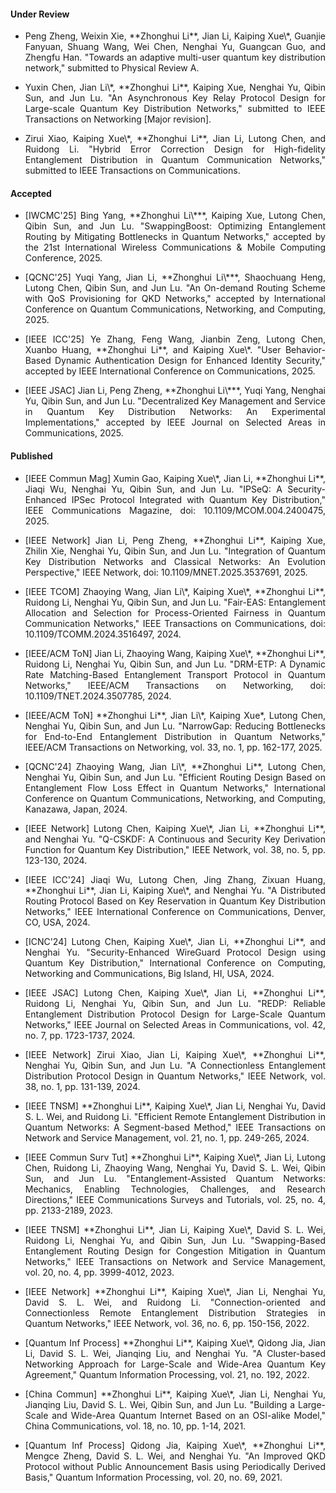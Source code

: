 #### Under Review

- <p style="text-align:justify">Peng Zheng, Weixin Xie, **Zhonghui Li**, Jian Li, Kaiping Xue\*, Guanjie Fanyuan, Shuang Wang, Wei Chen, Nenghai Yu, Guangcan Guo, and Zhengfu Han. "Towards an adaptive multi-user quantum key distribution network," submitted to Physical Review A.</p>

- <p style="text-align:justify">Yuxin Chen, Jian Li\*, **Zhonghui Li**, Kaiping Xue, Nenghai Yu, Qibin Sun, and Jun Lu. "An Asynchronous Key Relay Protocol Design for Large-scale Quantum Key Distribution Networks," submitted to IEEE Transactions on Networking [Major revision].</p>

- <p style="text-align:justify">Zirui Xiao, Kaiping Xue\*, **Zhonghui Li**, Jian Li, Lutong Chen, and Ruidong Li. "Hybrid Error Correction Design for High-fidelity Entanglement Distribution in Quantum Communication Networks," submitted to IEEE Transactions on Communications.</p>

#### Accepted

- <p style="text-align:justify">[IWCMC'25] Bing Yang, **Zhonghui Li\***, Kaiping Xue, Lutong Chen, Qibin Sun, and Jun Lu. "SwappingBoost: Optimizing Entanglement Routing by Mitigating Bottlenecks in Quantum Networks," accepted by the 21st International Wireless Communications & Mobile Computing Conference, 2025. </p>

- <p style="text-align:justify">[QCNC'25] Yuqi Yang, Jian Li, **Zhonghui Li\***, Shaochuang Heng, Lutong Chen, Qibin Sun, and Jun Lu. "An On-demand Routing Scheme with QoS Provisioning for QKD Networks," accepted by International Conference on Quantum Communications, Networking, and Computing, 2025. </p>

- <p style="text-align:justify">[IEEE ICC'25] Ye Zhang, Feng Wang, Jianbin Zeng, Lutong Chen, Xuanbo Huang, **Zhonghui Li**, and Kaiping Xue\*. "User Behavior-Based Dynamic Authentication Design for Enhanced Identity Security," accepted by IEEE International Conference on Communications, 2025. </p>

- <p style="text-align:justify">[IEEE JSAC] Jian Li, Peng Zheng, **Zhonghui Li\***, Yuqi Yang, Nenghai Yu, Qibin Sun, and Jun Lu. "Decentralized Key Management and Service in Quantum Key Distribution Networks: An Experimental Implementations," accepted by IEEE Journal on Selected Areas in Communications, 2025. </p>

#### Published

- <p style="text-align:justify">[IEEE Commun Mag] Xumin Gao, Kaiping Xue\*, Jian Li, **Zhonghui Li**, Jiaqi Wu, Nenghai Yu, Qibin Sun, and Jun Lu. "IPSeQ: A Security-Enhanced IPSec Protocol Integrated with Quantum Key Distribution," IEEE Communications Magazine, doi: 10.1109/MCOM.004.2400475, 2025. </p>

- <p style="text-align:justify">[IEEE Network] Jian Li, Peng Zheng, **Zhonghui Li**, Kaiping Xue, Zhilin Xie, Nenghai Yu, Qibin Sun, and Jun Lu. "Integration of Quantum Key Distribution Networks and Classical Networks: An Evolution Perspective," IEEE Network, doi: 10.1109/MNET.2025.3537691, 2025. </p>

- <p style="text-align:justify">[IEEE TCOM] Zhaoying Wang, Jian Li\*, Kaiping Xue\*, **Zhonghui Li**, Ruidong Li, Nenghai Yu, Qibin Sun, and Jun Lu. "Fair-EAS: Entanglement Allocation and Selection for Process-Oriented Fairness in Quantum Communication Networks," IEEE Transactions on Communications, doi: 10.1109/TCOMM.2024.3516497, 2024. </p>

- <p style="text-align:justify">[IEEE/ACM ToN] Jian Li, Zhaoying Wang, Kaiping Xue\*, **Zhonghui Li**, Ruidong Li, Nenghai Yu, Qibin Sun, and Jun Lu. "DRM-ETP: A Dynamic Rate Matching-Based Entanglement Transport Protocol in Quantum Networks," IEEE/ACM Transactions on Networking, doi: 10.1109/TNET.2024.3507785, 2024. </p>

- <p style="text-align:justify">[IEEE/ACM ToN] **Zhonghui Li**, Jian Li\*, Kaiping Xue*, Lutong Chen, Nenghai Yu, Qibin Sun, and Jun Lu. "NarrowGap: Reducing Bottlenecks for End-to-End Entanglement Distribution in Quantum Networks," IEEE/ACM Transactions on Networking, vol. 33, no. 1, pp. 162-177, 2025. </p>

- <p style="text-align:justify">[QCNC'24] Zhaoying Wang, Jian Li\*, **Zhonghui Li**, Lutong Chen, Nenghai Yu, Qibin Sun, and Jun Lu. "Efficient Routing Design Based on Entanglement Flow Loss Effect in Quantum Networks," International Conference on Quantum Communications, Networking, and Computing, Kanazawa, Japan, 2024. </p>

- <p style="text-align:justify">[IEEE Network] Lutong Chen, Kaiping Xue\*, Jian Li, **Zhonghui Li**, and Nenghai Yu. "Q-CSKDF: A Continuous and Security Key Derivation Function for Quantum Key Distribution," IEEE Network, vol. 38, no. 5, pp. 123-130, 2024. </p>

- <p style="text-align:justify">[IEEE ICC'24] Jiaqi Wu, Lutong Chen, Jing Zhang, Zixuan Huang, **Zhonghui Li**, Jian Li, Kaiping Xue\*, and Nenghai Yu. "A Distributed Routing Protocol Based on Key Reservation in Quantum Key Distribution Networks," IEEE International Conference on Communications, Denver, CO, USA, 2024. </p>

- <p style="text-align:justify">[ICNC'24] Lutong Chen, Kaiping Xue\*, Jian Li, **Zhonghui Li**, and Nenghai Yu. "Security-Enhanced WireGuard Protocol Design using Quantum Key Distribution," International Conference on Computing, Networking and Communications, Big Island, HI, USA, 2024. </p>

- <p style="text-align:justify">[IEEE JSAC] Lutong Chen, Kaiping Xue\*, Jian Li, **Zhonghui Li**, Ruidong Li, Nenghai Yu, Qibin Sun, and Jun Lu. "REDP: Reliable Entanglement Distribution Protocol Design for Large-Scale Quantum Networks," IEEE Journal on Selected Areas in Communications, vol. 42, no. 7, pp. 1723-1737, 2024. </p>

- <p style="text-align:justify">[IEEE Network] Zirui Xiao, Jian Li, Kaiping Xue\*, **Zhonghui Li**, Nenghai Yu, Qibin Sun, and Jun Lu. "A Connectionless Entanglement Distribution Protocol Design in Quantum Networks," IEEE Network, vol. 38, no. 1, pp. 131-139, 2024. </p>

- <p style="text-align:justify">[IEEE TNSM] **Zhonghui Li**, Kaiping Xue\*, Jian Li, Nenghai Yu, David S. L. Wei, and Ruidong Li. "Efficient Remote Entanglement Distribution in Quantum Networks: A Segment-based Method," IEEE Transactions on Network and Service Management, vol. 21, no. 1, pp. 249-265, 2024. </p>

- <p style="text-align:justify">[IEEE Commun Surv Tut] **Zhonghui Li**, Kaiping Xue\*, Jian Li, Lutong Chen, Ruidong Li, Zhaoying Wang, Nenghai Yu, David S. L. Wei, Qibin Sun, and Jun Lu. "Entanglement-Assisted Quantum Networks: Mechanics, Enabling Technologies, Challenges, and Research Directions," IEEE Communications Surveys and Tutorials, vol. 25, no. 4, pp. 2133-2189, 2023. </p>

- <p style="text-align:justify">[IEEE TNSM] **Zhonghui Li**, Jian Li, Kaiping Xue\*, David S. L. Wei, Ruidong Li, Nenghai Yu, and Qibin Sun, Jun Lu. "Swapping-Based Entanglement Routing Design for Congestion Mitigation in Quantum Networks," IEEE Transactions on Network and Service Management, vol. 20, no. 4, pp. 3999-4012, 2023. </p>

- <p style="text-align:justify">[IEEE Network] **Zhonghui Li**, Kaiping Xue\*, Jian Li, Nenghai Yu, David S. L. Wei, and Ruidong Li. "Connection-oriented and Connectionless Remote Entanglement Distribution Strategies in Quantum Networks," IEEE Network, vol. 36, no. 6, pp. 150-156, 2022. </p>

- <p style="text-align:justify">[Quantum Inf Process] **Zhonghui Li**, Kaiping Xue\*, Qidong Jia, Jian Li, David S. L. Wei, Jianqing Liu, and Nenghai Yu. "A Cluster-based Networking Approach for Large-Scale and Wide-Area Quantum Key Agreement," Quantum Information Processing, vol. 21, no. 192, 2022. </p>

- <p style="text-align:justify">[China Commun] **Zhonghui Li**, Kaiping Xue\*, Jian Li, Nenghai Yu, Jianqing Liu, David S. L. Wei, Qibin Sun, and Jun Lu. "Building a Large-Scale and Wide-Area Quantum Internet Based on an OSI-alike Model," China Communications, vol. 18, no. 10, pp. 1-14, 2021. </p>

- <p style="text-align:justify">[Quantum Inf Process] Qidong Jia, Kaiping Xue\*, **Zhonghui Li**, Mengce Zheng, David S. L. Wei, and Nenghai Yu. "An Improved QKD Protocol without Public Announcement Basis using Periodically Derived Basis," Quantum Information Processing, vol. 20, no. 69, 2021. </p>